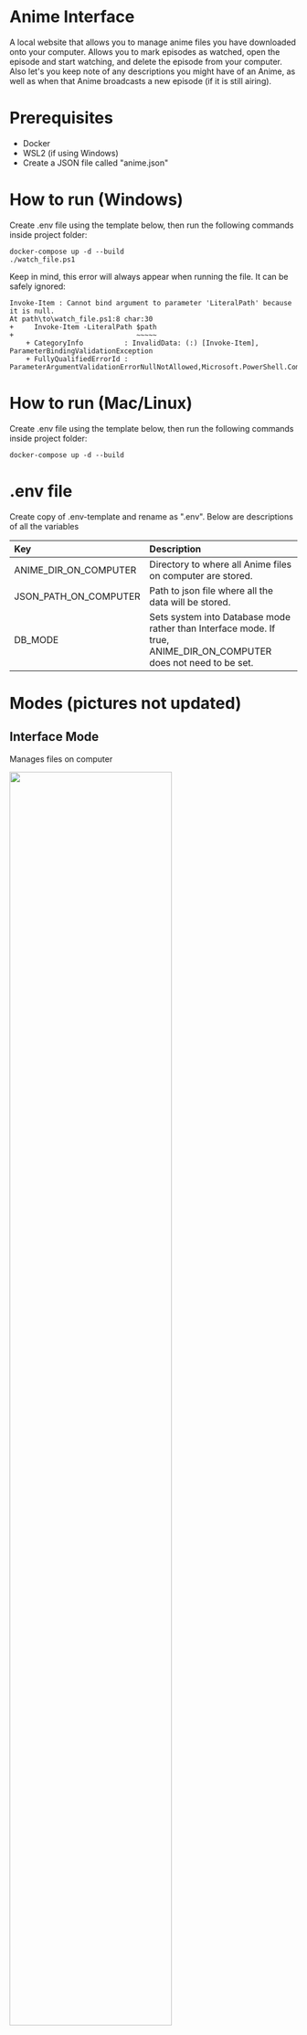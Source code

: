 # Anime Interface
A local website that allows you to manage anime files you have downloaded onto your computer. Allows you to mark episodes as watched, open the episode and start watching, and delete the episode from your computer. Also let's you keep note of any descriptions you might have of an Anime, as well as when that Anime broadcasts a new episode (if it is still airing).

# Prerequisites
- Docker
- WSL2 (if using Windows)
- Create a JSON file called "anime.json"

# How to run (Windows)
Create .env file using the template below, then run the following commands inside project folder:
```
docker-compose up -d --build
./watch_file.ps1
```
Keep in mind, this error will always appear when running the file. It can be safely ignored:
```
Invoke-Item : Cannot bind argument to parameter 'LiteralPath' because it is null.
At path\to\watch_file.ps1:8 char:30
+     Invoke-Item -LiteralPath $path
+                              ~~~~~
    + CategoryInfo          : InvalidData: (:) [Invoke-Item], ParameterBindingValidationException
    + FullyQualifiedErrorId : ParameterArgumentValidationErrorNullNotAllowed,Microsoft.PowerShell.Commands.InvokeItemCommand
```

# How to run (Mac/Linux)
Create .env file using the template below, then run the following commands inside project folder:
```
docker-compose up -d --build
```

# .env file
Create copy of .env-template and rename as ".env". Below are descriptions of all the variables

| Key | Description |
|:--- |:----------- |
| ANIME_DIR_ON_COMPUTER | Directory to where all Anime files on computer are stored.
| JSON_PATH_ON_COMPUTER | Path to json file where all the data will be stored.
| DB_MODE  | Sets system into Database mode rather than Interface mode. If true, ANIME_DIR_ON_COMPUTER does not need to be set.

# Modes (pictures not updated)
## Interface Mode
Manages files on computer

<img src="https://i.imgur.com/WyUzrkG.jpg" width=75% height=75%>
<img src="https://i.imgur.com/A5locmV.jpg" width=75% height=75%>
<img src="https://i.imgur.com/hVOxHuQ.jpg" width=50% height=50%>

## Database Mode
Only keeps track of anime information

<img src="https://i.imgur.com/4ZyIfk0.jpg" width=75% height=75%>
<img src="https://i.imgur.com/pwEejsG.jpg" width=50% height=50%>
<img src="https://i.imgur.com/YjVzCEB.jpg" width=50% height=50%>
